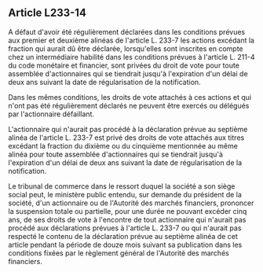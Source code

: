 Article L233-14
----
A défaut d'avoir été régulièrement déclarées dans les conditions prévues aux
premier et deuxième alinéas de l'article L. 233-7 les actions excédant la
fraction qui aurait dû être déclarée, lorsqu'elles sont inscrites en compte chez
un intermédiaire habilité dans les conditions prévues à l'article L. 211-4 du
code monétaire et financier, sont privées du droit de vote pour toute assemblée
d'actionnaires qui se tiendrait jusqu'à l'expiration d'un délai de deux ans
suivant la date de régularisation de la notification.

Dans les mêmes conditions, les droits de vote attachés à ces actions et qui
n'ont pas été régulièrement déclarés ne peuvent être exercés ou délégués par
l'actionnaire défaillant.

L'actionnaire qui n'aurait pas procédé à la déclaration prévue au septième
alinéa de l'article L. 233-7 est privé des droits de vote attachés aux titres
excédant la fraction du dixième ou du cinquième mentionnée au même alinéa pour
toute assemblée d'actionnaires qui se tiendrait jusqu'à l'expiration d'un délai
de deux ans suivant la date de régularisation de la notification.

Le tribunal de commerce dans le ressort duquel la société a son siège social
peut, le ministère public entendu, sur demande du président de la société, d'un
actionnaire ou de l'Autorité des marchés financiers, prononcer la suspension
totale ou partielle, pour une durée ne pouvant excéder cinq ans, de ses droits
de vote à l'encontre de tout actionnaire qui n'aurait pas procédé aux
déclarations prévues à l'article L. 233-7 ou qui n'aurait pas respecté le
contenu de la déclaration prévue au septième alinéa de cet article pendant la
période de douze mois suivant sa publication dans les conditions fixées par le
règlement général de l'Autorité des marchés financiers.
